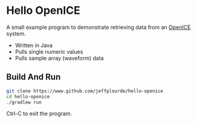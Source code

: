 Hello OpenICE
=========

A small example program to demonstrate retrieving data from an [OpenICE](http://mdpnp.sourceforge.net) system.

  - Written in Java
  - Pulls single numeric values
  - Pulls sample array (waveform) data

Build And Run
--------------

```sh
git clone https://www.github.com/jeffplourde/hello-openice
cd hello-openice
./gradlew run
```

Ctrl-C to exit the program.


